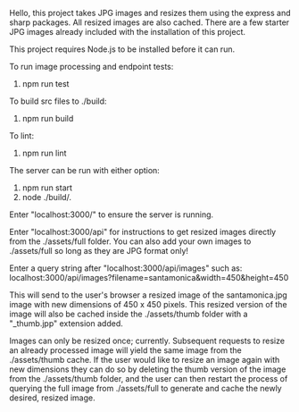 Hello, this project takes JPG images and resizes them using the express and sharp packages. All resized images are also cached. There are a few starter JPG images already included with the installation of this project.

This project requires Node.js to be installed before it can run.

To run image processing and endpoint tests:
1. npm run test

To build src files to ./build:
1. npm run build

To lint:
1. npm run lint

The server can be run with either option:
1. npm run start 
2. node ./build/.

Enter "localhost:3000/" to ensure the server is running.

Enter "localhost:3000/api" for instructions to get resized images directly from the ./assets/full folder. You can also add your own images to ./assets/full so long as they are JPG format only!

Enter a query string after "localhost:3000/api/images" such as:
localhost:3000/api/images?filename=santamonica&width=450&height=450

This will send to the user's browser a resized image of the santamonica.jpg image with new dimensions of 450 x 450 pixels.
This resized version of the image will also be cached inside the ./assets/thumb folder with a "_thumb.jpp" extension added.

Images can only be resized once; currently. Subsequent requests to resize an already processed image will yield the same image from the ./assets/thumb cache. If the user would like to resize an image again with new dimensions they can do so by deleting the thumb version of the image from the ./assets/thumb folder, and the user can then restart the process of querying the full image from ./assets/full to generate and cache the newly desired, resized image.

